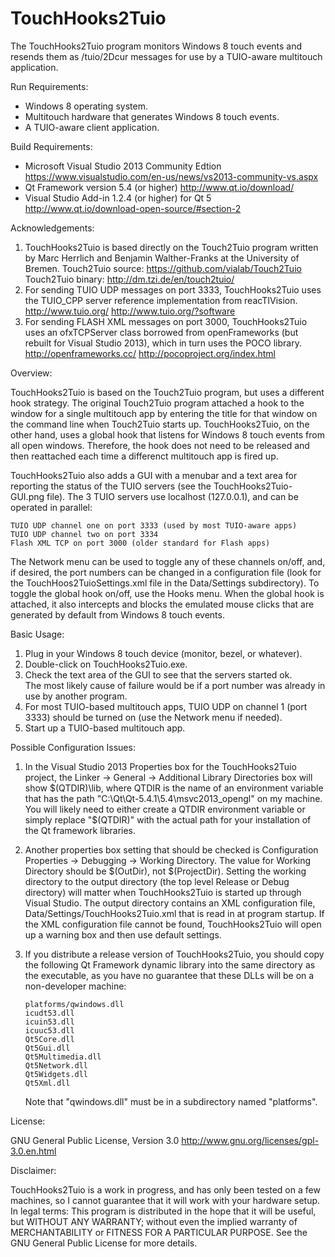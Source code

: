 # TouchHooks2Tuio
The TouchHooks2Tuio program monitors Windows 8 touch events and resends them as 
/tuio/2Dcur messages for use by a TUIO-aware multitouch application.

Run Requirements:

* Windows 8 operating system.
* Multitouch hardware that generates Windows 8 touch events.
* A TUIO-aware client application.

Build Requirements:

* Microsoft Visual Studio 2013 Community Edtion
      https://www.visualstudio.com/en-us/news/vs2013-community-vs.aspx
* Qt Framework version 5.4 (or higher)
      http://www.qt.io/download/
* Visual Studio Add-in 1.2.4 (or higher) for Qt 5
      http://www.qt.io/download-open-source/#section-2

Acknowledgements:

1. TouchHooks2Tuio is based directly on the Touch2Tuio program written by
   Marc Herrlich and Benjamin Walther-Franks at the University of Bremen.
       Touch2Tuio source:  https://github.com/vialab/Touch2Tuio
       Touch2Tuio binary:  http://dm.tzi.de/en/touch2tuio/
2. For sending TUIO UDP messages on port 3333, TouchHooks2Tuio uses the
   TUIO_CPP server reference implementation from reacTIVision.
       http://www.tuio.org/
	   http://www.tuio.org/?software
3. For sending FLASH XML messages on port 3000, TouchHooks2Tuio uses an 
   ofxTCPServer class borrowed from openFrameworks (but rebuilt for 
   Visual Studio 2013), which in turn uses the POCO library.
       http://openframeworks.cc/
	   http://pocoproject.org/index.html
	   
Overview:

TouchHooks2Tuio is based on the Touch2Tuio program, but uses a different
hook strategy.  The original Touch2Tuio program attached a hook to the
window for a single multitouch app by entering the title for that window
on the command line when Touch2Tuio starts up.  TouchHooks2Tuio, on the 
other hand, uses a global hook that listens for Windows 8 touch events from 
all open windows.  Therefore, the hook does not need to be released and then 
reattached each time a differenct multitouch app is fired up.

TouchHooks2Tuio also adds a GUI with a menubar and a text area for reporting
the status of the TUIO servers (see the TouchHooks2Tuio-GUI.png file).
The 3 TUIO servers use localhost (127.0.0.1), and can be operated in parallel:

    TUIO UDP channel one on port 3333 (used by most TUIO-aware apps)
	TUIO UDP channel two on port 3334
	Flash XML TCP on port 3000 (older standard for Flash apps)
	
The Network menu can be used to toggle any of these channels on/off, and, if
desired, the port numbers can be changed in a configuration file (look for
the TouchHoos2TuioSettings.xml file in the Data/Settings subdirectory).
To toggle the global hook on/off, use the Hooks menu.  When the global hook
is attached, it also intercepts and blocks the emulated mouse clicks that 
are generated by default from Windows 8 touch events.

Basic Usage:

1. Plug in your Windows 8 touch device (monitor, bezel, or whatever).
2. Double-click on TouchHooks2Tuio.exe.
3. Check the text area of the GUI to see that the servers started ok.  
   The most likely cause of failure would be if a port number was 
   already in use by another program.
4. For most TUIO-based multitouch apps, TUIO UDP on channel 1 (port 3333)
   should be turned on (use the Network menu if needed).
5. Start up a TUIO-based multitouch app.

Possible Configuration Issues:

1. In the Visual Studio 2013 Properties box for the TouchHooks2Tuio project,
   the Linker -> General -> Additional Library Directories box will show
   $(QTDIR)\lib, where QTDIR is the name of an environment variable that
   has the path "C:\Qt\Qt-5.4.1\5.4\msvc2013_opengl" on my machine.
   You will likely need to either create a QTDIR environment variable or
   simply replace "$(QTDIR)" with the actual path for your installation 
   of the Qt framework libraries.
2. Another properties box setting that should be checked is 
   Configuration Properties -> Debugging -> Working Directory.  The value
   for Working Directory should be $(OutDir), not $(ProjectDir).  Setting
   the working directory to the output directory (the top level Release 
   or Debug directory) will matter when TouchHooks2Tuio is started up 
   through Visual Studio.  The output directory contains an XML
   configuration file, Data/Settings/TouchHooks2Tuio.xml that is read
   in at program startup.  If the XML configuration file cannot be
   found, TouchHooks2Tuio will open up a warning box and then use
   default settings.
3. If you distribute a release version of TouchHooks2Tuio, you should copy 
   the following Qt Framework dynamic library into the same directory as 
   the executable, as you have no guarantee that these DLLs will be on a 
   non-developer machine:
   
       platforms/qwindows.dll
       icudt53.dll
       icuin53.dll
       icuuc53.dll
       Qt5Core.dll
       Qt5Gui.dll
       Qt5Multimedia.dll
       Qt5Network.dll
       Qt5Widgets.dll
       Qt5Xml.dll
	   
    Note that "qwindows.dll" must be in a subdirectory named "platforms".

License:

GNU General Public License, Version 3.0
http://www.gnu.org/licenses/gpl-3.0.en.html

Disclaimer:

TouchHooks2Tuio is a work in progress, and has only been tested on a few
machines, so I cannot guarantee that it will work with your hardware setup.
In legal terms: This program is distributed in the hope that it will be useful,
but WITHOUT ANY WARRANTY; without even the implied warranty of MERCHANTABILITY
or FITNESS FOR A PARTICULAR PURPOSE.  See the GNU General Public License 
for more details.

